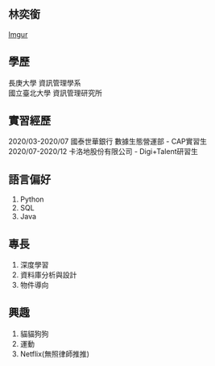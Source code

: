 ## 林奕銜
[Imgur](https://i.imgur.com/WrdjG7K.jpg)

## 學歷
長庚大學 資訊管理學系  <br />
國立臺北大學 資訊管理研究所

## 實習經歷
2020/03-2020/07 國泰世華銀行 數據生態營運部 - CAP實習生  <br />
2020/07-2020/12 卡洛地股份有限公司 - Digi+Talent研習生

## 語言偏好
1. Python
2. SQL
3. Java

## 專長
1. 深度學習
2. 資料庫分析與設計
3. 物件導向

## 興趣
1. 貓貓狗狗
2. 運動
3. Netflix(無照律師推推)
